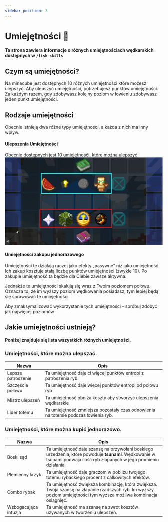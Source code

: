 ```yaml
---
sidebar_position: 3
---
```


# Umiejętności 🎇

#### Ta strona zawiera informacje o różnych umiejętnościach wędkarskich dostępnych w `/fish skills`

## Czym są umiejętności?

Na minecube jest dostępnych 10 różnych umiejętności które możesz ulepszyć.
Aby ulepszyć umiejętności, potrzebujesz punktów umiejętności. Za każdym razem, gdy zdobywasz kolejny poziom w łowieniu zdobywasz jeden punkt umiejętności.

## Rodzaje umiejętności

Obecnie istnieją dwa różne typy umiejętności, a każda z nich ma inny wpływ.

#### Ulepszenia Umiejętności

Obecnie dostępnych jest 10 umiejętnośći, które można ulepszyć
![Ulepszenia](./assets/umiejetnosci.png)

#### Umiejętności zakupu jednorazowego

Umiejętności te działają raczej jako efekty „pasywne” niż jako umiejętność.
Ich zakup kosztuje stałą liczbę punktów umiejętności (zwykle 10). Po zakupie umiejętność ta będzie dla Ciebie zawsze aktywna.

Jednakże te umiejętności skalują się wraz z Twoim poziomem połowu. Oznacza to, że im wyższy poziom wędkowania posiadasz, tym lepiej będą się sprawować te umiejętności.

Aby zmaksymalizować wykorzystanie tych umiejętności - spróbuj zdobyć jak najwięcej poziomów

## Jakie umiejętności ustnieją?

#### Poniżej znajduje się lista wszystkich różnych umiejętności.

### Umiejętności, które można ulepszać.

| Nazwa              | Opis                                                                                |
| ------------------ | ----------------------------------------------------------------------------------- |
| Lepsze patroszenie | Ta umiejętność daje ci więcej punktów entropi z patroszenia ryb.                    |
| Szczęście połowu   | Ta umiejętność daje więcej punktów entropi od połowu ryb                            |
| Mistrz ulepszeń    | Ta umiejętność obniża koszty aby stworzyć ulepszenia wędkarskie                     |
| Lider totemu       | Ta umiejętność zmniejsza pozostały czas odnowienia na totemie podczas łowienia ryb. |

### Umiejętności, które można kupić jednorazowo.

| Nazwa                | Opis                                                                                                                                                                   |
| -------------------- | ---------------------------------------------------------------------------------------------------------------------------------------------------------------------- |
| Boski sąd            | Ta umiejętność daje szansę na przywołani boskiego urzedzenia, które powoduje **tsunami**. Wędkowanie w tsunami podwaja ilość ryb złapanych w jego promieniu działania. |
| Plemienny krzyk      | Ta umiejętność daje graczom w pobliżu twojego totemu rybackiego procent z całkowitych efektów.                                                                         |
| Combo rybak          | Ta umiejętność zwiększa kombinację, która zwiększa. Twoja szansę na złapanie rzadszych ryb. Im wyższy poziom umiejętności tym wyższa możliwa kombinacja osiągnięć.     |
| Wzbogacająca infuzja | Ta umiejętność ma szansę na zwrot kosztów używanych w tworzeniu ulepszeń.                                                                                              |
